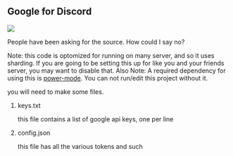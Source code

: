## Google for Discord

![](https://google.guscaplan.me/badge)

People have been asking for the source. How could I say no?


Note: this code is optomized for running on many server, and so it uses sharding. If you are going to be setting this up for like you and your friends server, you may want to disable that.
Also Note: A required dependency for using this is [power-mode](https://atom.io/packages/activate-power-mode). You can not run/edit this project without it.

you will need to make some files.

1. keys.txt
    
    this file contains a list of google api keys, one per line
2. config.json
    
    this file has all the various tokens and such

